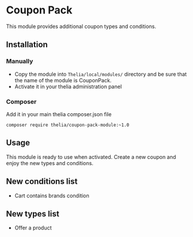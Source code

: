 # Coupon Pack

This module provides additional coupon types and conditions.

## Installation

### Manually

* Copy the module into ```Thelia/local/modules/``` directory and be sure that the name of the module is CouponPack.
* Activate it in your thelia administration panel

### Composer

Add it in your main thelia composer.json file

```
composer require thelia/coupon-pack-module:~1.0
```

## Usage

This module is ready to use when activated. Create a new coupon and enjoy the new types and conditions.

## New conditions list

* Cart contains brands condition

## New types list

* Offer a product